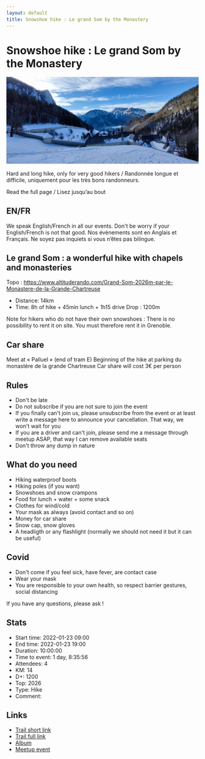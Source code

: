 ```yaml
---
layout: default
title: Snowshoe hike : Le grand Som by the Monastery
---
```


# Snowshoe hike : Le grand Som by the Monastery

![2022-01-23-som](../img/orig/2022-01-23-som.jpg)

Hard and long hike, only for very good hikers / Randonnée longue et difficile, uniquement pour les très bons randonneurs.

Read the full page / Lisez jusqu’au bout

##  EN/FR 
We speak English/French in all our events. Don't be worry if your English/French is not that good. Nos évènements sont en Anglais et Français. Ne soyez pas inquiets si vous n’êtes pas bilingue.

##  Le grand Som : a wonderful hike with chapels and monasteries 
Topo : https://www.altituderando.com/Grand-Som-2026m-par-le-Monastere-de-la-Grande-Chartreuse
* Distance: 14km
* Time: 8h of hike + 45min lunch + 1h15 drive
Drop : 1200m

Note for hikers who do not have their own snowshoes : There is no possibility to rent it on site. You must therefore rent it in Grenoble.

##  Car share 
Meet at « Palluel » (end of tram E)
Beginning of the hike at parking du monastère de la grande Chartreuse
Car share will cost 3€ per person

##  Rules 
- Don't be late
- Do not subscribe if you are not sure to join the event
- If you finally can't join us, please unsubscribe from the event or at least write a message here to announce your cancellation. That way, we won't wait for you
- If you are a driver and can't join, please send me a message through meetup ASAP, that way I can remove available seats
- Don't throw any dump in nature

##  What do you need 
- Hiking waterproof boots
- Hiking poles (if you want)
- Snowshoes and snow crampons
- Food for lunch + water + some snack
- Clothes for wind/cold
- Your mask as always (avoid contact and so on)
- Money for car share
- Snow cap, snow gloves
- A headligth or any flashlight (normally we should not need it but it can be useful)
##  Covid 
- Don't come if you feel sick, have fever, are contact case
- Wear your mask
- You are responsible to your own health, so respect barrier gestures, social distancing

If you have any questions, please ask !

## Stats

- Start time: 2022-01-23 09:00
- End time: 2022-01-23 19:00
- Duration: 10:00:00
- Time to event: 1 day, 8:35:56
- Attendees: 4
- KM: 14
- D+: 1200
- Top: 2026
- Type: Hike
- Comment: 

## Links

- [Trail short link](https://s.42l.fr/pg4ZECdb)
- [Trail full link]()
- [Album](https://binnette.github.io/GacImg2022/2022-01-23-Snowshoe-hike-Le-grand-Som-by-the-Monastery.html)
- [Meetup event](https://www.meetup.com/grenoble-adventure-club-english-french/events/283411992/)
